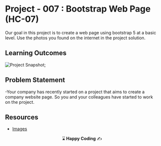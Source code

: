 

# Project - 007 : Bootstrap Web Page (HC-07)

Our goal in this project is to create a web page using bootstrap 5 at a basic level.
Use the photos you found on the internet in the project solution.

## Learning Outcomes

![Project Snapshot](boostrapproje.gif);



   
## Problem Statement

-Your company has recently started on a project that aims to create a company website page. So you and your colleagues have started to work on the project.

## Resources

-  [Images](boostrapproje.jpg)

<p align="center"> ⌛<strong> Happy Coding </strong> ✍ </p>

